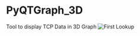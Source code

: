 # PyQTGraph_3D
Tool to display TCP Data in 3D Graph
![First Lookup](https://user-images.githubusercontent.com/33637493/46018664-af39bb80-c0da-11e8-836d-d9a7a2544700.png)